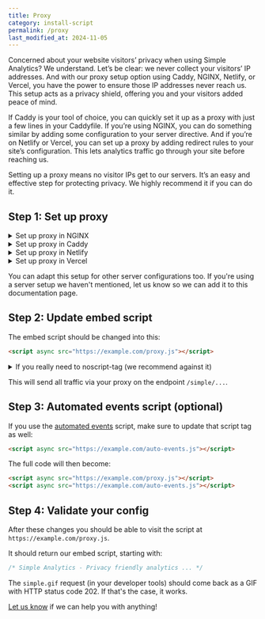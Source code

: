 ```yaml
---
title: Proxy
category: install-script
permalink: /proxy
last_modified_at: 2024-11-05
---
```


Concerned about your website visitors’ privacy when using Simple Analytics? We understand. Let’s be clear: we never collect your visitors’ IP addresses. And with our proxy setup option using Caddy, NGINX, Netlify, or Vercel, you have the power to ensure those IP addresses never reach us. This setup acts as a privacy shield, offering you and your visitors added peace of mind.

If Caddy is your tool of choice, you can quickly set it up as a proxy with just a few lines in your Caddyfile. If you’re using NGINX, you can do something similar by adding some configuration to your server directive. And if you’re on Netlify or Vercel, you can set up a proxy by adding redirect rules to your site’s configuration. This lets analytics traffic go through your site before reaching us.

Setting up a proxy means no visitor IPs get to our servers. It’s an easy and effective step for protecting privacy. We highly recommend it if you can do it.

## Step 1: Set up proxy

<details markdown="1">
  <summary>Set up proxy in NGINX</summary>

> Trailing slashes are very important here. Keep them as they are in this example.

```
location /simple/ {
  proxy_set_header  X-Forwarded-Proto $scheme;
  proxy_set_header  X-Forwarded-Proto-Version $http2;
  proxy_set_header  Host $http_host;
  proxy_set_header  X-NginX-Proxy true;
  proxy_set_header  Connection "";
  proxy_pass_request_headers on;
  proxy_pass https://queue.simpleanalyticscdn.com/;
}

location = /proxy.js {
  expires 7d;
  add_header Strict-Transport-Security "max-age=31536000; includeSubDomains" always;
  proxy_pass https://simpleanalyticsexternal.com/proxy.js?hostname=example.com&path=/simple;
}

location = /auto-events.js {
  expires 7d;
  add_header Strict-Transport-Security "max-age=31536000; includeSubDomains" always;
  proxy_pass https://scripts.simpleanalyticscdn.com/auto-events.js;
}
```

Change `example.com` to the domain you run the proxy on. This can be the same domain as your own website is hosted on.

> You can change the path that you proxy from (`/simple/`) to something else. Make sure to also update that in the second `proxy_pass` (`&path=/simple`).

Reload your NGINX config with `sudo nginx -t && sudo nginx -s reload`. 

</details>

<details markdown="1">
  <summary>Set up proxy in Caddy</summary>
  
```
example.com {
  handle /simple/* {
    uri strip_prefix /simple
    reverse_proxy https://queue.simpleanalyticscdn.com {
      header_up X-Caddy-Proxy "true"
      header_up -X-Forwarded-For
    }
  }
  handle /proxy.js {
    rewrite * /proxy.js?{query}&hostname=example.com&path=/simple
    reverse_proxy https://simpleanalyticsexternal.com {
      header_up -X-Forwarded-For
    }
  }
  handle /auto-events.js {
    rewrite * /auto-events.js
    reverse_proxy https://scripts.simpleanalyticscdn.com {
      header_up -X-Forwarded-For
    }
  }
}
```

By default, Caddy adds the X-Forwarded-For header. We stop this behaviour by adding `header_up -X-Forwarded-For`.

Change `example.com` to the domain you run the proxy on. This can be the same domain as your own website is hosted on.

> Thanks to [captcha.eu](https://www.captcha.eu/) to provide us the Caddy configuration.

</details>

<details markdown="1">
  <summary>Set up proxy in Netlify</summary>

Add this to your `_redirects` config file:
  
```
/proxy.js https://simpleanalyticsexternal.com/proxy.js?hostname=example.com&path=/simple 200
/auto-events.js https://scripts.simpleanalyticscdn.com/auto-events.js 200
/simple/* https://queue.simpleanalyticscdn.com/:splat 200
```

Change `example.com` to the domain you run the proxy on. This can be the same domain as your own website is hosted on.

Feel free to change `/simple` to something else.

> Thanks to Brian LaLonde [servantsystems.com](https://www.servantsystems.com/) to provide us the Netlify configuration.

</details>

<details markdown="1">
  <summary>Set up proxy in Vercel</summary>

### Add configuration file

Create a `vercel.json` file in the root of your project.

### Configure rewrites

Add the following JSON to vercel.json to rewrite calls within your application to Simple Analytics’ resources:

```json
{
  "rewrites": [
    {
      "source": "/proxy.js",
      "destination": "https://simpleanalyticsexternal.com/proxy.js?hostname=example.com&path=/simple"
    },
    {
      "source": "/auto-events.js",
      "destination": "https://scripts.simpleanalyticscdn.com/auto-events.js"
    },
    {
      "source": "/simple/:match*",
      "destination": "https://queue.simpleanalyticscdn.com/:match*"
    }
  ]
}
```

Change `example.com` to the domain you run the proxy on. This can be the same domain as your own website is hosted on.

Feel free to change `/simple` to something else. If you do, make sure to update it in both the destination URL and the path query parameter.

</details>

You can adapt this setup for other server configurations too. If you're using a server setup we haven't mentioned, let us know so we can add it to this documentation page.

## Step 2: Update embed script

The embed script should be changed into this:

```html
<script async src="https://example.com/proxy.js"></script>
```

<details markdown="1">
  <summary>If you really need to noscript-tag (we recommend against it)</summary>

We recommend against using the `<noscript>`-tag, because it's adding more bot traffic.

But if you want, you can include it like this:

```html
<script async src="https://example.com/proxy.js"></script>
<noscript
  ><img
    src="https://example.com/simple/noscript.gif"
    alt=""
    referrerpolicy="no-referrer-when-downgrade"
/></noscript>
```

> Note the `/simple` prefix in the `noscript.gif` image and **not** in `proxy.js`.

</details>

This will send all traffic via your proxy on the endpoint `/simple/...`.

## Step 3: Automated events script (optional)

If you use the [automated events](/automated-events) script, make sure to update that script tag as well:

```html
<script async src="https://example.com/auto-events.js"></script>
```

The full code will then become:

```html
<script async src="https://example.com/proxy.js"></script>
<script async src="https://example.com/auto-events.js"></script>
```

## Step 4: Validate your config

After these changes you should be able to visit the script at `https://example.com/proxy.js`.

It should return our embed script, starting with:

```js
/* Simple Analytics - Privacy friendly analytics ... */
```

The `simple.gif` request (in your developer tools) should come back as a GIF with HTTP status code 202. If that's the case, it works.

[Let us know](https://simpleanalytics.com/contact) if we can help you with anything!
